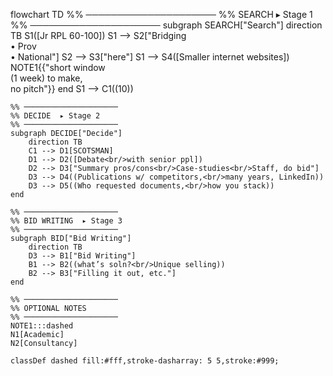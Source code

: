 flowchart TD
    %% ─────────────────────
    %% SEARCH  ▸ Stage 1
    %% ─────────────────────
    subgraph SEARCH["Search"]
        direction TB
        S1([Jr RPL 60-100])
        S1 --> S2["Bridging<br/>• Prov<br/>• National"]
        S2 --> S3["here"]
        S1 --> S4([Smaller internet websites])
        NOTE1{{"short window<br/>(1 week) to make,<br/>no pitch"}}
    end
    S1 --> C1((10))

    %% ─────────────────────
    %% DECIDE  ▸ Stage 2
    %% ─────────────────────
    subgraph DECIDE["Decide"]
        direction TB
        C1 --> D1[SCOTSMAN]
        D1 --> D2([Debate<br/>with senior ppl])
        D2 --> D3["Summary pros/cons<br/>Case-studies<br/>Staff, do bid"]
        D3 --> D4((Publications w/ competitors,<br/>many years, LinkedIn))
        D3 --> D5((Who requested documents,<br/>how you stack))
    end

    %% ─────────────────────
    %% BID WRITING  ▸ Stage 3
    %% ─────────────────────
    subgraph BID["Bid Writing"]
        direction TB
        D3 --> B1["Bid Writing"]
        B1 --> B2((what’s soln?<br/>Unique selling))
        B2 --> B3["Filling it out, etc."]
    end

    %% ─────────────────────
    %% OPTIONAL NOTES
    %% ─────────────────────
    NOTE1:::dashed
    N1[Academic]
    N2[Consultancy]

    classDef dashed fill:#fff,stroke-dasharray: 5 5,stroke:#999;
